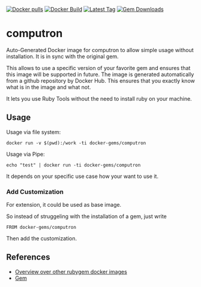 [![Docker pulls](https://img.shields.io/docker/pulls/rubygem/computron.svg)](https://hub.docker.com/r/rubygem/computron/)
[![Docker Build](https://img.shields.io/docker/automated/rubygem/computron.svg)](https://hub.docker.com/r/rubygem/computron/)
[![Latest Tag](https://img.shields.io/github/tag/docker-rubygem/computron.svg)](https://hub.docker.com/r/rubygem/computron/)
[![Gem Downloads](https://img.shields.io/gem/dt/computron.svg)](https://rubygems.org/gems/computron/)
# computron

Auto-Generated Docker image for computron to allow simple usage without installation.
It is in sync with the original gem.

This allows to use a specific version of your favorite gem and ensures that this image will be supported in future.
The image is generated automatically from a github repository by Docker Hub.
This ensures that you exactly know what is in the image and what not.

It lets you use Ruby Tools without the need to install ruby on your machine.

## Usage

Usage via file system:

`docker run -v $(pwd):/work -ti docker-gems/computron`

Usage via Pipe:

`echo "test" | docker run -ti docker-gems/computron`

It depends on your specific use case how your want to use it.

### Add Customization

For extension, it could be used as base image.

So instead of struggeling with the installation of a gem, just write

`FROM docker-gems/computron`

Then add the customization.

## References

 - [Overview over other rubygem docker images](https://github.com/thinkbot/docker-rubygem)
 - [Gem](https://rubygems.org/gems/computron/)
